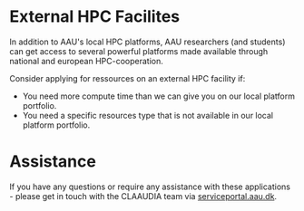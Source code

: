# External HPC Facilites

In addition to AAU's local HPC platforms, AAU researchers (and students) can get access to several powerful platforms made available through national and european HPC-cooperation.

Consider applying for ressources on an external HPC facility if:

- You need more compute time than we can give you on our local platform portfolio.
- You need a specific resources type that is not available in our local platform portfolio.

# Assistance
If you have any questions or require any assistance with these applications - please get in touch with the CLAAUDIA team via [serviceportal.aau.dk](https://aau.service-now.com/serviceportal?id=sc_cat_item&sys_id=34e8536083cfc21053711d447daad30a).
